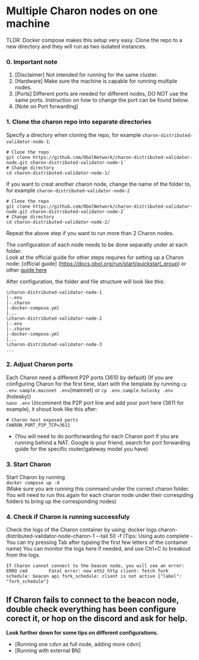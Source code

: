 # Multiple Charon nodes on one machine

TLDR: Docker compose makes this setup very easy. Clone the repo to a new directory and they will run as two isolated instances.

### 0. Important note
1. [Disclaimer] Not intended for running for the same cluster.
2. [Hardware] Make sure the machine is capable for running multiple nodes.
3. [Ports] Different ports are needed for different nodes, DO NOT use the same ports. Instruction on how to change the port can be found below.  
4. [Note on Port forwarding]

### 1. Clone the charon repo into separate directories  
Specify a directory when cloning the repo, for example `charon-distributed-validator-node-1`:  
```
# Clone the repo
git clone https://github.com/ObolNetwork/charon-distributed-validator-node.git charon-distributed-validator-node-1`
# Change directory
cd charon-distributed-validator-node-1/
```

If you want to creat another charon node, change the name of the folder to, for example `charon-distributed-validator-node-2`  
```
# Clone the repo
git clone https://github.com/ObolNetwork/charon-distributed-validator-node.git charon-distributed-validator-node-2`
# Change directory
cd charon-distributed-validator-node-2/
```
Repeat the above step if you want to run more than 2 Charon nodes.  

The configuration of each node needs to be done separatly under at each folder.  
Look at the official guide for other steps requires for setting up a Charon node: [official guide] (https://docs.obol.org/run/start/quickstart_group) or other [guide here](https://github.com/atomicwhale/obol-guides)  

After configuration, the folder and file structure will look like this:  
```
\charon-distributed-validator-node-1
|-.env
|-.charon
|-docker-compose.yml
|...
\charon-distributed-validator-node-2
|-.env
|-.charon
|-docker-compose.yml
|...
\charon-distributed-validator-node-3
...
```


### 2. Adjust Charon ports  
Each Charon need a different P2P ports (3610 by default)
(If you are configuring Charon for the first time, start with the template by running `cp .env.sample.mainnet .env`(mainnet) or `cp .env.sample.holesky .env` (holesky))  
`nano .env`
Uncomment the P2P port line and add your port here (3611 for example), it shoud look like this after:  
```
# Charon host exposed ports
CHARON_PORT_P2P_TCP=3611
```
* (You will need to do portforwarding for each Charon port if you are running behind a NAT. Google is your friend, search for port forwarding guide for the specific router/gateway model you have)  

### 3. Start Charon  
Start Charon by running  
`docker compose up -d`  
(Make sure you are running this command under the correct charon folder. You will need to run this again for each charon node under their correspding folders to bring up the corresponding nodes)  

### 4. Check if Charon is running successfuly

Check the logs of the Charon container by using:
docker logs charon-distributed-validator-node-charon-1 --tail 50 -f
(Tips: Using auto complete - You can try pressing Tab after typeing the first few letters of the container name)
You can monitor the logs here if needed, and use Ctrl+C to breakout from the logs.

    If Charon cannot connect to the beacon node, you will see an error: ERRO cmd        Fatal error: new eth2 http client: fetch fork schedule: beacon api fork_schedule: client is not active {"label": "fork_schedule"}

If Charon fails to connect to the beacon node, double check everything has been configure corect it, or hop on the discord and ask for help.  
-----------
**Look further down for some tips on different configurations.**  

- [Running one cdvn as full node, adding more cdvn]
- [Running with external BN]
